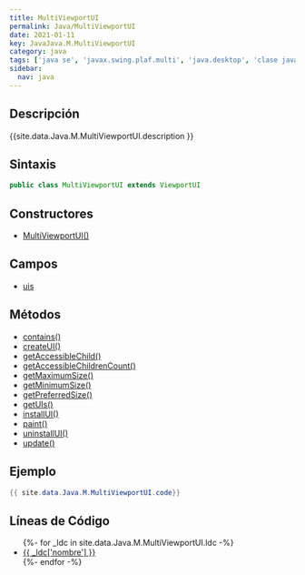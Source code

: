```yaml
---
title: MultiViewportUI
permalink: Java/MultiViewportUI
date: 2021-01-11
key: JavaJava.M.MultiViewportUI
category: java
tags: ['java se', 'javax.swing.plaf.multi', 'java.desktop', 'clase java', 'Java 1.0']
sidebar: 
  nav: java
---
```


## Descripción
{{site.data.Java.M.MultiViewportUI.description }}

## Sintaxis
~~~java
public class MultiViewportUI extends ViewportUI
~~~

## Constructores
* [MultiViewportUI()](/Java/MultiViewportUI/MultiViewportUI/)

## Campos
* [uis](/Java/MultiViewportUI/uis)

## Métodos
* [contains()](/Java/MultiViewportUI/contains)
* [createUI()](/Java/MultiViewportUI/createUI)
* [getAccessibleChild()](/Java/MultiViewportUI/getAccessibleChild)
* [getAccessibleChildrenCount()](/Java/MultiViewportUI/getAccessibleChildrenCount)
* [getMaximumSize()](/Java/MultiViewportUI/getMaximumSize)
* [getMinimumSize()](/Java/MultiViewportUI/getMinimumSize)
* [getPreferredSize()](/Java/MultiViewportUI/getPreferredSize)
* [getUIs()](/Java/MultiViewportUI/getUIs)
* [installUI()](/Java/MultiViewportUI/installUI)
* [paint()](/Java/MultiViewportUI/paint)
* [uninstallUI()](/Java/MultiViewportUI/uninstallUI)
* [update()](/Java/MultiViewportUI/update)

## Ejemplo
~~~java
{{ site.data.Java.M.MultiViewportUI.code}}
~~~

## Líneas de Código
<ul>
{%- for _ldc in site.data.Java.M.MultiViewportUI.ldc -%}
   <li>
       <a href="{{_ldc['url'] }}">{{ _ldc['nombre'] }}</a>
   </li>
{%- endfor -%}
</ul>
